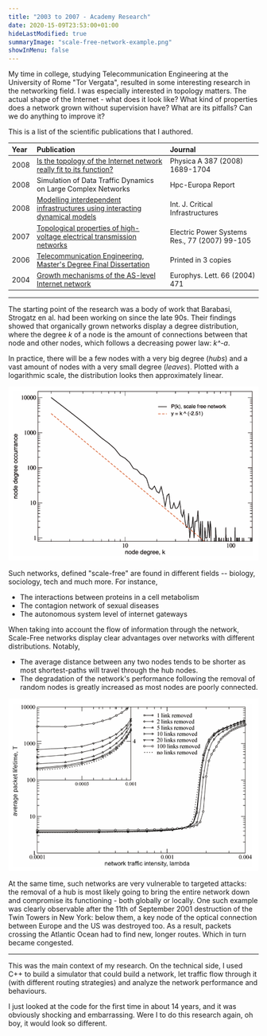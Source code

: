 ```yaml
---
title: "2003 to 2007 - Academy Research"
date: 2020-15-09T23:53:00+01:00
hideLastModified: true
summaryImage: "scale-free-network-example.png"
showInMenu: false
---
```


My time in college, studying Telecommunication Engineering at the University of Rome "Tor Vergata", resulted in some interesting research
in the networking field. I was especially interested in topology matters. The actual shape of the Internet - what does it look like?
What kind of properties does a network grown without supervision have? What are its pitfalls? Can we do anything to improve it?

This is a list of the scientific publications that I authored.

| Year | Publication | Journal |
| :--- | :---- | :----- |
| 2008 | [Is the topology of the Internet network really fit to its function?](Is_the_topology_of_the_Internet_network.pdf) | Physica A 387 (2008) 1689-1704 |
| 2008 | Simulation of Data Traffic Dynamics on Large Complex Networks |  Hpc-Europa Report |
| 2008 | [Modelling interdependent infrastructures using interacting dynamical models](modelling-interdependent-infrastructures-using-interacting-dynamical-models.pdf) |  Int. J. Critical Infrastructures |
| 2007 | [Topological properties of high-voltage electrical transmission networks](topological-properties-of-high-voltage-electrical-transmission-networks.pdf) | Electric Power Systems Res., 77 (2007) 99-105 |
| 2006 | [Telecommunication Engineering, Master's Degree Final Dissertation](fabio-tiriticco-masters-degree-dissertation.pdf) | Printed in 3 copies |
| 2004 | [Growth mechanisms of the AS-level Internet network](growth-mechanisms-of-the-as-level-Internet-network.pdf) | Europhys. Lett. 66 (2004) 471 |

---

The starting point of the research was a body of work that Barabasi, Strogatz en al. had been working on since the late 90s. Their findings showed that
organically grown networks display a degree distribution, where the degree *k* of a node is the amount of connections between that node and other nodes,
which follows a decreasing power law: *k^-a*.

In practice, there will be a few nodes with a very big degree (*hubs*) and a vast amount of nodes with a very small degree (*leaves*). 
Plotted with a logarithmic scale, the distribution looks then approximately linear.

![A Scale-Free Network Example](scale-free-network-example.png)

Such networks, defined "scale-free" are found in different fields -- biology, sociology, tech and much more. For instance,

* The interactions between proteins in a cell metabolism
* The contagion network of sexual diseases
* The autonomous system level of internet gateways

When taking into account the flow of information through the network, Scale-Free networks display clear advantages over 
networks with different distributions. Notably, 

* The average distance between any two nodes tends to be shorter as most shortest-paths will travel through the hub nodes.
* The degradation of the network's performance following the removal of random nodes is greatly increased as most nodes are poorly connected.

![Traffic congestion and network resilience](traffic-analysis-and-network-resilience.png)

At the same time, such networks are very vulnerable to targeted attacks: the removal of a hub is most likely going to bring the
entire network down and compromise its functioning - both globally or locally. One such example was clearly observable after the 11th of 
September 2001 destruction of the Twin Towers in New York: below them, a key node of the optical connection between Europe and
the US was destroyed too. As a result, packets crossing the Atlantic Ocean had to find new, longer routes. Which in turn became congested.

---

This was the main context of my research. On the technical side, I used C++ to build a simulator that could build a network,
let traffic flow through it (with different routing strategies) and analyze the network performance and behaviours.

I just looked at the code for the first time in about 14 years, and it was obviously shocking and embarrassing. 
Were I to do this research again, oh boy, it would look so different.